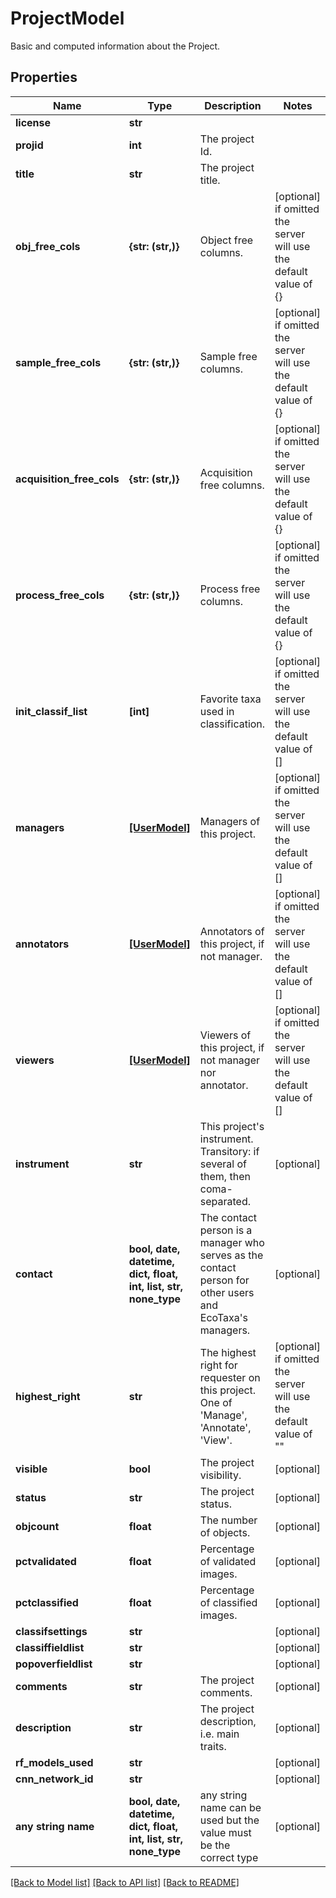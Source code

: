 # ProjectModel

Basic and computed information about the Project.

## Properties
Name | Type | Description | Notes
------------ | ------------- | ------------- | -------------
**license** | **str** |  | 
**projid** | **int** | The project Id. | 
**title** | **str** | The project title. | 
**obj_free_cols** | **{str: (str,)}** | Object free columns. | [optional]  if omitted the server will use the default value of {}
**sample_free_cols** | **{str: (str,)}** | Sample free columns. | [optional]  if omitted the server will use the default value of {}
**acquisition_free_cols** | **{str: (str,)}** | Acquisition free columns. | [optional]  if omitted the server will use the default value of {}
**process_free_cols** | **{str: (str,)}** | Process free columns. | [optional]  if omitted the server will use the default value of {}
**init_classif_list** | **[int]** | Favorite taxa used in classification. | [optional]  if omitted the server will use the default value of []
**managers** | [**[UserModel]**](UserModel.md) | Managers of this project. | [optional]  if omitted the server will use the default value of []
**annotators** | [**[UserModel]**](UserModel.md) | Annotators of this project, if not manager. | [optional]  if omitted the server will use the default value of []
**viewers** | [**[UserModel]**](UserModel.md) | Viewers of this project, if not manager nor annotator. | [optional]  if omitted the server will use the default value of []
**instrument** | **str** | This project&#39;s instrument. Transitory: if several of them, then coma-separated. | [optional] 
**contact** | **bool, date, datetime, dict, float, int, list, str, none_type** | The contact person is a manager who serves as the contact person for other users and EcoTaxa&#39;s managers. | [optional] 
**highest_right** | **str** | The highest right for requester on this project. One of &#39;Manage&#39;, &#39;Annotate&#39;, &#39;View&#39;. | [optional]  if omitted the server will use the default value of ""
**visible** | **bool** | The project visibility. | [optional] 
**status** | **str** | The project status. | [optional] 
**objcount** | **float** | The number of objects. | [optional] 
**pctvalidated** | **float** | Percentage of validated images. | [optional] 
**pctclassified** | **float** | Percentage of classified images. | [optional] 
**classifsettings** | **str** |  | [optional] 
**classiffieldlist** | **str** |  | [optional] 
**popoverfieldlist** | **str** |  | [optional] 
**comments** | **str** | The project comments. | [optional] 
**description** | **str** | The project description, i.e. main traits. | [optional] 
**rf_models_used** | **str** |  | [optional] 
**cnn_network_id** | **str** |  | [optional] 
**any string name** | **bool, date, datetime, dict, float, int, list, str, none_type** | any string name can be used but the value must be the correct type | [optional]

[[Back to Model list]](../README.md#documentation-for-models) [[Back to API list]](../README.md#documentation-for-api-endpoints) [[Back to README]](../README.md)


